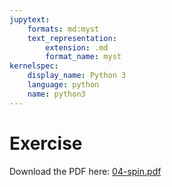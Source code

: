 ```yaml
---
jupytext:
    formats: md:myst
    text_representation:
        extension: .md
        format_name: myst
kernelspec:
    display_name: Python 3
    language: python
    name: python3
---
```


# Exercise

Download the PDF here: [04-spin.pdf](../iqp-book-assets/04-spin.pdf)
